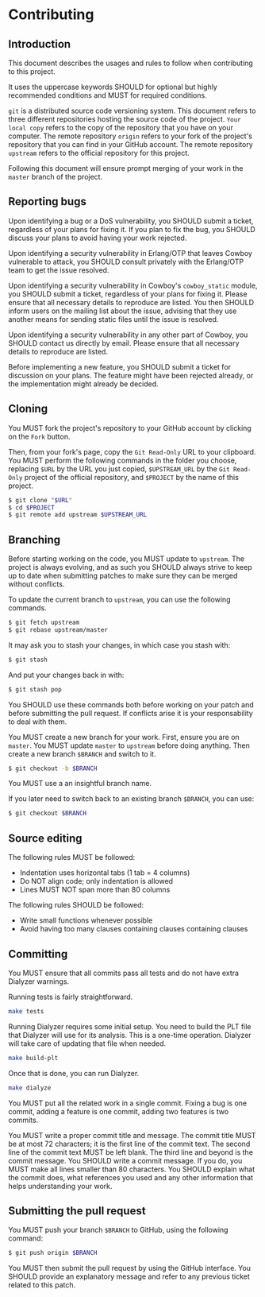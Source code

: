 Contributing
============

Introduction
------------

This document describes the usages and rules to follow when contributing
to this project.

It uses the uppercase keywords SHOULD for optional but highly recommended
conditions and MUST for required conditions.

`git` is a distributed source code versioning system. This document refers
to three different repositories hosting the source code of the project.
`Your local copy` refers to the copy of the repository that you have on
your computer. The remote repository `origin` refers to your fork of the
project's repository that you can find in your GitHub account. The remote
repository `upstream` refers to the official repository for this project.

Following this document will ensure prompt merging of your work in the
`master` branch of the project.

Reporting bugs
--------------

Upon identifying a bug or a DoS vulnerability, you SHOULD submit a ticket,
regardless of your plans for fixing it. If you plan to fix the bug, you
SHOULD discuss your plans to avoid having your work rejected.

Upon identifying a security vulnerability in Erlang/OTP that leaves Cowboy
vulnerable to attack, you SHOULD consult privately with the Erlang/OTP team
to get the issue resolved.

Upon identifying a security vulnerability in Cowboy's `cowboy_static` module,
you SHOULD submit a ticket, regardless of your plans for fixing it. Please
ensure that all necessary details to reproduce are listed. You then SHOULD
inform users on the mailing list about the issue, advising that they use
another means for sending static files until the issue is resolved.

Upon identifying a security vulnerability in any other part of Cowboy, you
SHOULD contact us directly by email. Please ensure that all necessary details
to reproduce are listed.

Before implementing a new feature, you SHOULD submit a ticket for discussion
on your plans. The feature might have been rejected already, or the
implementation might already be decided.

Cloning
-------

You MUST fork the project's repository to your GitHub account by clicking
on the `Fork` button.

Then, from your fork's page, copy the `Git Read-Only` URL to your clipboard.
You MUST perform the following commands in the folder you choose, replacing
`$URL` by the URL you just copied, `$UPSTREAM_URL` by the `Git Read-Only`
project of the official repository, and `$PROJECT` by the name of this project.

``` bash
$ git clone "$URL"
$ cd $PROJECT
$ git remote add upstream $UPSTREAM_URL
```

Branching
---------

Before starting working on the code, you MUST update to `upstream`. The
project is always evolving, and as such you SHOULD always strive to keep
up to date when submitting patches to make sure they can be merged without
conflicts.

To update the current branch to `upstream`, you can use the following commands.

``` bash
$ git fetch upstream
$ git rebase upstream/master
```

It may ask you to stash your changes, in which case you stash with:

``` bash
$ git stash
```

And put your changes back in with:

``` bash
$ git stash pop
```

You SHOULD use these commands both before working on your patch and before
submitting the pull request. If conflicts arise it is your responsability
to deal with them.

You MUST create a new branch for your work. First, ensure you are on `master`.
You MUST update `master` to `upstream` before doing anything. Then create a
new branch `$BRANCH` and switch to it.

``` bash
$ git checkout -b $BRANCH
```

You MUST use a an insightful branch name.

If you later need to switch back to an existing branch `$BRANCH`, you can use:

``` bash
$ git checkout $BRANCH
```

Source editing
--------------

The following rules MUST be followed:
 *  Indentation uses horizontal tabs (1 tab = 4 columns)
 *  Do NOT align code; only indentation is allowed
 *  Lines MUST NOT span more than 80 columns

The following rules SHOULD be followed:
 *  Write small functions whenever possible
 *  Avoid having too many clauses containing clauses containing clauses

Committing
----------

You MUST ensure that all commits pass all tests and do not have extra
Dialyzer warnings.

Running tests is fairly straightforward.

``` bash
make tests
```

Running Dialyzer requires some initial setup. You need to build the PLT
file that Dialyzer will use for its analysis. This is a one-time operation.
Dialyzer will take care of updating that file when needed.

``` bash
make build-plt
```

Once that is done, you can run Dialyzer.

``` bash
make dialyze
```

You MUST put all the related work in a single commit. Fixing a bug is one
commit, adding a feature is one commit, adding two features is two commits.

You MUST write a proper commit title and message. The commit title MUST be
at most 72 characters; it is the first line of the commit text. The second
line of the commit text MUST be left blank. The third line and beyond is the
commit message. You SHOULD write a commit message. If you do, you MUST make
all lines smaller than 80 characters. You SHOULD explain what the commit
does, what references you used and any other information that helps
understanding your work.

Submitting the pull request
---------------------------

You MUST push your branch `$BRANCH` to GitHub, using the following command:

``` bash
$ git push origin $BRANCH
```

You MUST then submit the pull request by using the GitHub interface.
You SHOULD provide an explanatory message and refer to any previous ticket
related to this patch.
